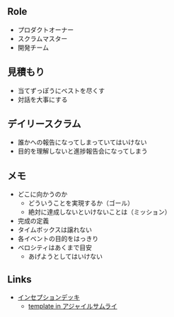 ## Role

- プロダクトオーナー
- スクラムマスター
- 開発チーム

## 見積もり

- 当てずっぽうにベストを尽くす
- 対話を大事にする

## デイリースクラム

- 誰かへの報告になってしまっていてはいけない
- 目的を理解しないと進捗報告会になってしまう

## メモ

- どこに向かうのか
  - どういうことを実現するか（ゴール）
  - 絶対に達成しないといけないことは（ミッション）
- 完成の定義
- タイムボックスは譲れない
- 各イベントの目的をはっきり
- ベロシティはあくまで目安
  - あげようとしてはいけない

## Links

- [インセプションデッキ](https://do-scrum.com/inception-deck/)
  - [template in アジャイルサムライ](https://github.com/agile-samurai-ja/support/tree/master/blank-inception-deck)
